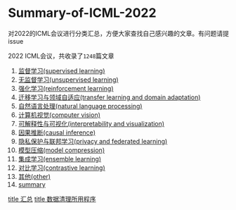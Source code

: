 # Summary-of-ICML-2022

对2022的ICML会议进行分类汇总，方便大家查找自己感兴趣的文章。有问题请提issue

2022 ICML会议，共收录了`1248`篇文章

1. [监督学习(supervised learning)](1.监督学习.md)
2. [无监督学习(unsupervised learning)](2.无监督学习.md)
3. [强化学习(reinforcement learning)](3.强化学习.md)
4. [迁移学习与领域自适应(transfer learning and domain adaptation)](4.迁移学习与领域自适应.md)
5. [自然语言处理(natural language processing)](5.自然语言处理.md)
6. [计算机视觉(computer vision)](6.计算机视觉.md)
7. [可解释性与可视化(interpretability and visualization)](7.可解释性与可视化.md)
8. [因果推断(causal inference)](8.因果推断.md)
9. [隐私保护与联邦学习(privacy and federated learning)](9.隐私保护与联邦学习.md)
10. [模型压缩(model compression)](10.模型压缩.md)
11. [集成学习(ensemble learning)](11.集成学习.md)
12. [对比学习(contrastive learning)](12.对比学习.md)
13. [其他(other)](13.其他.md)
14. [summary](summary.md)

[title 汇总](title汇总.md)
[title 数据清理所用程序](clean_data.py)
